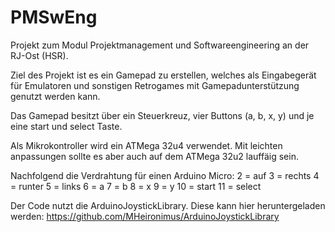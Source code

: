 # PMSwEng
Projekt zum Modul Projektmanagement und Softwareengineering an der RJ-Ost (HSR).

Ziel des Projekt ist es ein Gamepad zu erstellen, welches als Eingabegerät für Emulatoren und sonstigen Retrogames mit Gamepadunterstützung genutzt werden kann.

Das Gamepad besitzt über ein Steuerkreuz, vier Buttons (a, b, x, y) und je eine start und select Taste.

Als Mikrokontroller wird ein ATMega 32u4 verwendet. Mit leichten anpassungen sollte es aber auch auf dem ATMega 32u2 lauffäig sein.

Nachfolgend die Verdrahtung für einen Arduino Micro:
  2 = auf
  3 = rechts
  4 = runter
  5 = links
  6 = a
  7 = b
  8 = x
  9 = y
  10 = start
 11 = select
 
 Der Code nutzt die ArduinoJoystickLibrary.
 Diese kann hier heruntergeladen werden:  https://github.com/MHeironimus/ArduinoJoystickLibrary